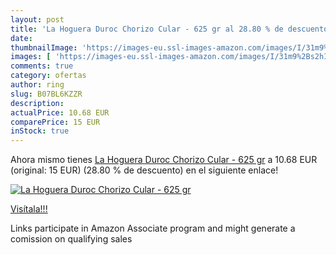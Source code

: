 ```yaml
---
layout: post
title: 'La Hoguera Duroc Chorizo Cular - 625 gr al 28.80 % de descuento'
date: 
thumbnailImage: 'https://images-eu.ssl-images-amazon.com/images/I/31m9%2Bs2hIuL._SL200_.jpg'
images: [ 'https://images-eu.ssl-images-amazon.com/images/I/31m9%2Bs2hIuL._SL200_.jpg' ]
comments: true
category: ofertas
author: ring
slug: B07BL6KZZR
description:
actualPrice: 10.68 EUR
comparePrice: 15 EUR
inStock: true
---
```


Ahora mismo tienes [La Hoguera Duroc Chorizo Cular - 625 gr](https://www.amazon.es/dp/B07BL6KZZR/?tag=tolees-21) a 10.68 EUR (original: 15 EUR) (28.80 %  de descuento) en el siguiente enlace!

[![La Hoguera Duroc Chorizo Cular - 625 gr](https://images-eu.ssl-images-amazon.com/images/I/31m9%2Bs2hIuL._SL200_.jpg)](https://www.amazon.es/dp/B07BL6KZZR/?tag=tolees-21)

[Visítala!!!](https://www.amazon.es/dp/B07BL6KZZR/?tag=tolees-21)

Links participate in Amazon Associate program and might generate a comission on qualifying sales
